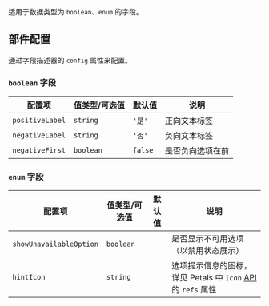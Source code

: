 适用于数据类型为 `boolean`、`enum` 的字段。

## 部件配置

通过字段描述器的 `config` 属性来配置。

### `boolean` 字段

| 配置项 | 值类型/可选值 | 默认值 | 说明 |
| --- | --- | --- | --- |
| `positiveLabel` | `string` | `'是'` | 正向文本标签 |
| `negativeLabel` | `string` | `'否'` | 负向文本标签 |
| `negativeFirst` | `boolean` | `false` | 是否负向选项在前 |

### `enum` 字段

| 配置项 | 值类型/可选值 | 默认值 | 说明 |
| --- | --- | --- | --- |
| `showUnavailableOption` | `boolean` |  | 是否显示不可用选项（以禁用状态展示） |
| `hintIcon` | `string` |  | 选项提示信息的图标，详见 Petals 中 `Icon` [API](https://petals.fxxk.design/controls/icon/) 的 `refs` 属性 |
